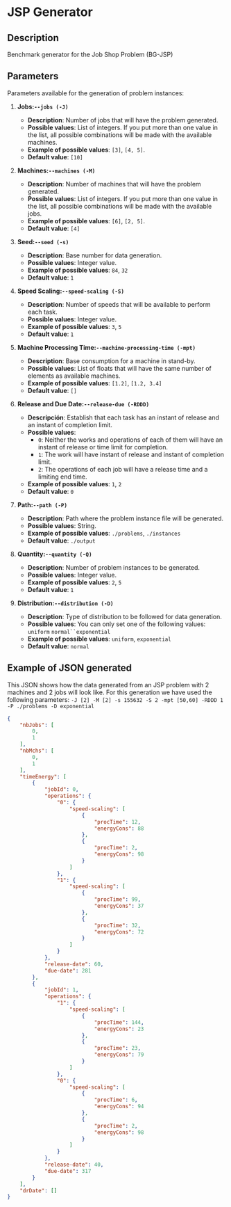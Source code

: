 # JSP Generator

## Description
Benchmark generator for the Job Shop Problem (BG-JSP)


## Parameters

Parameters available for the generation of problem instances:

1. **Jobs:`--jobs (-J)`**
   - **Description**: Number of jobs that will have the problem generated.
   - **Possible values**: List of integers. If you put more than one value in the list, all possible combinations will be made with the available machines.
   - **Example of possible values**: `[3]`, `[4, 5]`.
   - **Default value**: `[10]`

2. **Machines:`--machines (-M)`**
   - **Description**: Number of machines that will have the problem generated.
   - **Possible values**: List of integers. If you put more than one value in the list, all possible combinations will be made with the available jobs.
   - **Example of possible values**: `[6]`, `[2, 5]`.
   - **Default value**: `[4]`

3. **Seed:`--seed (-s)`**
   - **Description**: Base number for data generation.
   - **Possible values**: Integer value.
   - **Example of possible values**: `84`, `32`
   - **Default value**: `1`

4. **Speed Scaling:`--speed-scaling (-S)`**
   - **Description**: Number of speeds that will be available to perform each task.
   - **Possible values**: Integer value.
   - **Example of possible values**: `3`, `5`
   - **Default value**: `1`

5. **Machine Processing Time:`--machine-processing-time (-mpt)`**
   - **Description**: Base consumption for a machine in stand-by.
   - **Possible values**: List of floats that will have the same number of elements as available machines.
   - **Example of possible values**: `[1.2]`, `[1.2, 3.4]`
   - **Default value**: `[]`

6. **Release and Due Date:`--release-due (-RDDD)`**
   - **Descripción**: Establish that each task has an instant of release and an instant of completion limit.
   - **Possible values**: 
      - `0`: Neither the works and operations of each of them will have an instant of release or time limit for completion.
      - `1`: The work will have instant of release and instant of completion limit.
      - `2`: The operations of each job will have a release time and a limiting end time.
   - **Example of possible values**: `1`, `2`
   - **Default value**: `0`

7. **Path:`--path (-P)`**
   - **Description**: Path where the problem instance file will be generated. 
   - **Possible values**: String.
   - **Example of possible values**: `./problems`, `./instances`
   - **Default value**: `./output`

8. **Quantity:`--quantity (-Q)`**
   - **Description**: Number of problem instances to be generated.
   - **Possible values**: Integer value.
   - **Example of possible values**: `2`, `5`
   - **Default value**: `1`

9. **Distribution:`--distribution (-D)`**
   - **Description**: Type of distribution to be followed for data generation.
   - **Possible values**: You can only set one of the following values: `uniform` `normal``exponential`
   - **Example of possible values**: `uniform`, `exponential`
   - **Default value**: `normal`

## Example of JSON generated

This JSON shows how the data generated from an JSP problem with 2 machines and 2 jobs will look like. For this generation we have used the following parameters:
`-J [2] -M [2] -s 155632 -S 2 -mpt [50,60] -RDDD 1 -P ./problems -D exponential`

```json
{
    "nbJobs": [
        0,
        1
    ],
    "nbMchs": [
        0,
        1
    ],
    "timeEnergy": [
        {
            "jobId": 0,
            "operations": {
                "0": {
                    "speed-scaling": [
                        {
                            "procTime": 12,
                            "energyCons": 88
                        },
                        {
                            "procTime": 2,
                            "energyCons": 98
                        }
                    ]
                },
                "1": {
                    "speed-scaling": [
                        {
                            "procTime": 99,
                            "energyCons": 37
                        },
                        {
                            "procTime": 32,
                            "energyCons": 72
                        }
                    ]
                }
            },
            "release-date": 60,
            "due-date": 281
        },
        {
            "jobId": 1,
            "operations": {
                "1": {
                    "speed-scaling": [
                        {
                            "procTime": 144,
                            "energyCons": 23
                        },
                        {
                            "procTime": 23,
                            "energyCons": 79
                        }
                    ]
                },
                "0": {
                    "speed-scaling": [
                        {
                            "procTime": 6,
                            "energyCons": 94
                        },
                        {
                            "procTime": 2,
                            "energyCons": 98
                        }
                    ]
                }
            },
            "release-date": 40,
            "due-date": 317
        }
    ],
    "drDate": []
}
```